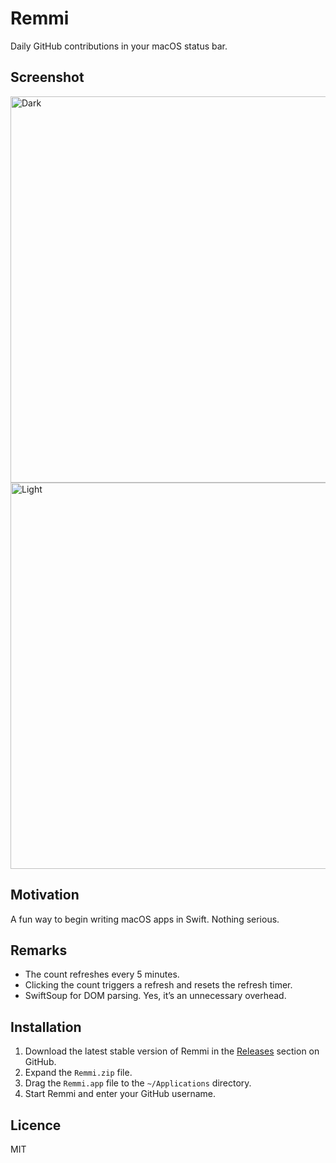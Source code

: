 # Remmi

Daily GitHub contributions in your macOS status bar.

## Screenshot

<img width="618" alt="Dark" src="https://user-images.githubusercontent.com/7033377/98924508-332aa980-24d5-11eb-8844-c8b99be3cacd.png">
<img width="618" alt="Light" src="https://user-images.githubusercontent.com/7033377/98924512-34f46d00-24d5-11eb-9234-95bb2d1ac588.png">

## Motivation

A fun way to begin writing macOS apps in Swift. Nothing serious.

## Remarks

- The count refreshes every 5 minutes.
- Clicking the count triggers a refresh and resets the refresh timer.
- SwiftSoup for DOM parsing. Yes, it’s an unnecessary overhead.

## Installation

1. Download the latest stable version of Remmi in the [Releases](https://github.com/phoqe/remmi/releases) section on GitHub.
2. Expand the `Remmi.zip` file.
3. Drag the `Remmi.app` file to the `~/Applications` directory.
4. Start Remmi and enter your GitHub username.

## Licence

MIT
